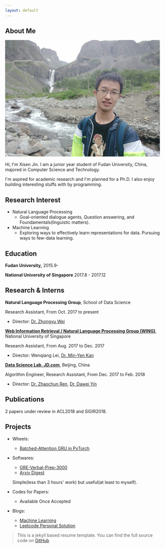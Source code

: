 ```yaml
---
layout: default
---
```


## About Me

<img class="profile-picture" src="self.jpg">

Hi, I'm Xisen Jin. I am a junior year student of Fudan University, China, majored in Computer Science and Technology.

I'm aspired for academic research and I'm planned for a Ph.D. I also enjoy building interesting stuffs with by programming.

## Research Interest

- Natural Language Processing
    - Goal-oriented dialogue agents, Question answering, and Foundamentals(linguistic matters).
- Machine Learning
    - Exploring ways to effectively learn representations for data. Pursuing ways to few-data learning.

## Education

<b>Fudan University,</b> 2015.9-

<b>National University of Singapore</b> 2017.8 - 2017.12

## Research & Interns

<b>Natural Language Processing Group</b>, School of Data Science

Research Assistant, From Oct. 2017 to present

  - Director: [Dr. Zhongyu Wei](https://wei-zhongyu.github.io/)

<b>[Web Information Retrieval / Natural Language Processing Group (WING)](http://wing.comp.nus.edu.sg/)</b>, National University of Singapore

Research Assistant, From Aug. 2017 to Dec. 2017
- Director: Wenqiang Lei, [Dr. Min-Yen Kan](http://www.comp.nus.edu.sg/~kanmy/)


<b>[Data Science Lab, JD.com](http://datascience.jd.com)</b>, Beijing, China

Algorithm Engineer, Research Assistant, From Dec. 2017 to Feb. 2018
- Director: [Dr. Zhaochun Ren](https://sites.google.com/site/zren87/), [Dr. Dawei Yin](http://www.yindawei.com/)


## Publications

2 papers under review in ACL2018 and SIGIR2018. 

## Projects
- Wheels: 
    - [Batched-Attention GRU in PyTorch](https://github.com/AuCson/PyTorch-Batch-Attention-Seq2seq)

- Softwares: 
    - [GRE-Verbal-Prep-3000](https://github.com/AuCson/GRE-3000-Memory-Helper)
    - [Arxiv Digest](https://aucson.github.io/arxiv_digest.html)
    
    Simple(less than 3 hours' work) but useful(at least to myself).

- Codes for Papers:
    - Available Once Accepted

- Blogs:
    - [Machine Learning](https://aucson.github.io/ml-techblog/)
    - [Leetcode Personal Solution](https://aucson.gitbooks.io/leetcode-rec/content/)

> This is a jekyll based resume template. You can find the full source code on [GitHub](https://github.com/bk2dcradle/researcher)
